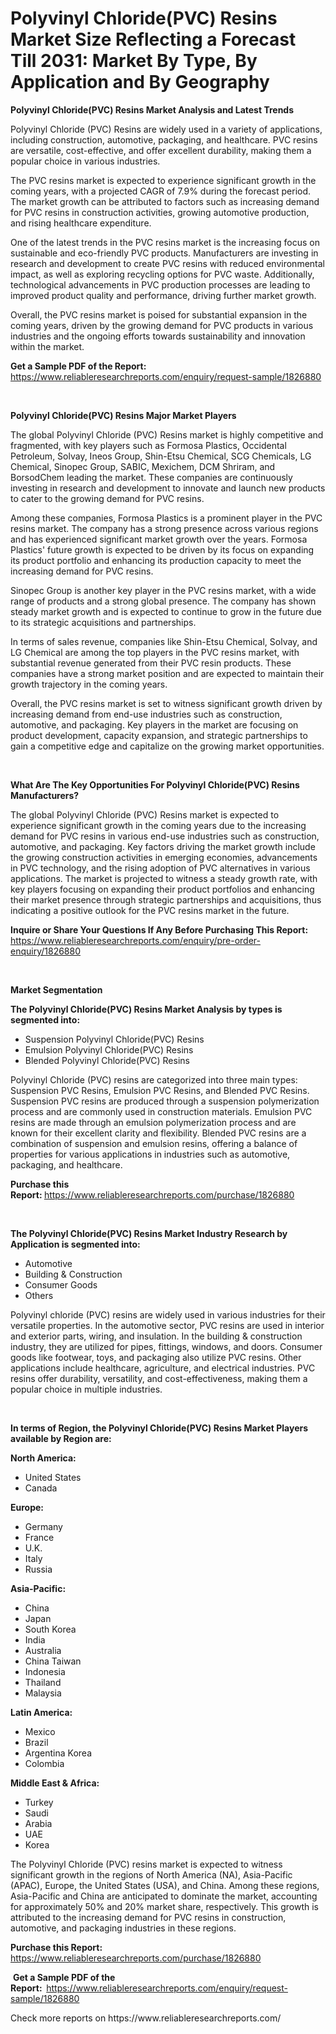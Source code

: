 <p><h1>Polyvinyl Chloride(PVC) Resins Market Size Reflecting a Forecast Till 2031: Market By Type, By Application and By Geography</h1></p><p><strong>Polyvinyl Chloride(PVC) Resins Market Analysis and Latest Trends</strong></p>
<p><p>Polyvinyl Chloride (PVC) Resins are widely used in a variety of applications, including construction, automotive, packaging, and healthcare. PVC resins are versatile, cost-effective, and offer excellent durability, making them a popular choice in various industries.</p><p>The PVC resins market is expected to experience significant growth in the coming years, with a projected CAGR of 7.9% during the forecast period. The market growth can be attributed to factors such as increasing demand for PVC resins in construction activities, growing automotive production, and rising healthcare expenditure.</p><p>One of the latest trends in the PVC resins market is the increasing focus on sustainable and eco-friendly PVC products. Manufacturers are investing in research and development to create PVC resins with reduced environmental impact, as well as exploring recycling options for PVC waste. Additionally, technological advancements in PVC production processes are leading to improved product quality and performance, driving further market growth.</p><p>Overall, the PVC resins market is poised for substantial expansion in the coming years, driven by the growing demand for PVC products in various industries and the ongoing efforts towards sustainability and innovation within the market.</p></p>
<p><strong>Get a Sample PDF of the Report:&nbsp;</strong> <a href="https://www.reliableresearchreports.com/enquiry/request-sample/1826880">https://www.reliableresearchreports.com/enquiry/request-sample/1826880</a></p>
<p>&nbsp;</p>
<p><strong>Polyvinyl Chloride(PVC) Resins Major Market Players</strong></p>
<p><p>The global Polyvinyl Chloride (PVC) Resins market is highly competitive and fragmented, with key players such as Formosa Plastics, Occidental Petroleum, Solvay, Ineos Group, Shin-Etsu Chemical, SCG Chemicals, LG Chemical, Sinopec Group, SABIC, Mexichem, DCM Shriram, and BorsodChem leading the market. These companies are continuously investing in research and development to innovate and launch new products to cater to the growing demand for PVC resins.</p><p>Among these companies, Formosa Plastics is a prominent player in the PVC resins market. The company has a strong presence across various regions and has experienced significant market growth over the years. Formosa Plastics' future growth is expected to be driven by its focus on expanding its product portfolio and enhancing its production capacity to meet the increasing demand for PVC resins.</p><p>Sinopec Group is another key player in the PVC resins market, with a wide range of products and a strong global presence. The company has shown steady market growth and is expected to continue to grow in the future due to its strategic acquisitions and partnerships.</p><p>In terms of sales revenue, companies like Shin-Etsu Chemical, Solvay, and LG Chemical are among the top players in the PVC resins market, with substantial revenue generated from their PVC resin products. These companies have a strong market position and are expected to maintain their growth trajectory in the coming years.</p><p>Overall, the PVC resins market is set to witness significant growth driven by increasing demand from end-use industries such as construction, automotive, and packaging. Key players in the market are focusing on product development, capacity expansion, and strategic partnerships to gain a competitive edge and capitalize on the growing market opportunities.</p></p>
<p>&nbsp;</p>
<p><strong>What Are The Key Opportunities For Polyvinyl Chloride(PVC) Resins Manufacturers?</strong></p>
<p><p>The global Polyvinyl Chloride (PVC) Resins market is expected to experience significant growth in the coming years due to the increasing demand for PVC resins in various end-use industries such as construction, automotive, and packaging. Key factors driving the market growth include the growing construction activities in emerging economies, advancements in PVC technology, and the rising adoption of PVC alternatives in various applications. The market is projected to witness a steady growth rate, with key players focusing on expanding their product portfolios and enhancing their market presence through strategic partnerships and acquisitions, thus indicating a positive outlook for the PVC resins market in the future.</p></p>
<p><strong>Inquire or Share Your Questions If Any Before Purchasing This Report:</strong> <a href="https://www.reliableresearchreports.com/enquiry/pre-order-enquiry/1826880">https://www.reliableresearchreports.com/enquiry/pre-order-enquiry/1826880</a></p>
<p>&nbsp;</p>
<p><strong>Market Segmentation</strong></p>
<p><strong>The Polyvinyl Chloride(PVC) Resins Market Analysis by types is segmented into:</strong></p>
<p><ul><li>Suspension Polyvinyl Chloride(PVC) Resins</li><li>Emulsion Polyvinyl Chloride(PVC) Resins</li><li>Blended Polyvinyl Chloride(PVC) Resins</li></ul></p>
<p><p>Polyvinyl Chloride (PVC) resins are categorized into three main types: Suspension PVC Resins, Emulsion PVC Resins, and Blended PVC Resins. Suspension PVC resins are produced through a suspension polymerization process and are commonly used in construction materials. Emulsion PVC resins are made through an emulsion polymerization process and are known for their excellent clarity and flexibility. Blended PVC resins are a combination of suspension and emulsion resins, offering a balance of properties for various applications in industries such as automotive, packaging, and healthcare.</p></p>
<p><strong>Purchase this Report:&nbsp;</strong><a href="https://www.reliableresearchreports.com/purchase/1826880">https://www.reliableresearchreports.com/purchase/1826880</a></p>
<p>&nbsp;</p>
<p><strong>The Polyvinyl Chloride(PVC) Resins Market Industry Research by Application is segmented into:</strong></p>
<p><ul><li>Automotive</li><li>Building & Construction</li><li>Consumer Goods</li><li>Others</li></ul></p>
<p><p>Polyvinyl chloride (PVC) resins are widely used in various industries for their versatile properties. In the automotive sector, PVC resins are used in interior and exterior parts, wiring, and insulation. In the building & construction industry, they are utilized for pipes, fittings, windows, and doors. Consumer goods like footwear, toys, and packaging also utilize PVC resins. Other applications include healthcare, agriculture, and electrical industries. PVC resins offer durability, versatility, and cost-effectiveness, making them a popular choice in multiple industries.</p></p>
<p>&nbsp;</p>
<p><strong>In terms of Region, the Polyvinyl Chloride(PVC) Resins Market Players available by Region are:</strong></p>
<p>
    <p> <strong> North America: </strong>
        <ul>
            <li>United States</li>
            <li>Canada</li>
        </ul>
        </p> 
    <p> <strong> Europe: </strong>
        <ul>
            <li>Germany</li>
            <li>France</li>
            <li>U.K.</li>
            <li>Italy</li>
            <li>Russia</li>
        </ul>
        </p> 
    <p> <strong> Asia-Pacific: </strong>
        <ul>
            <li>China</li>
            <li>Japan</li>
            <li>South Korea</li>
            <li>India</li>
            <li>Australia</li>
            <li>China Taiwan</li>
            <li>Indonesia</li>
            <li>Thailand</li>
            <li>Malaysia</li>
        </ul>
        </p> 
    <p> <strong> Latin America: </strong>
        <ul>
            <li>Mexico</li>
            <li>Brazil</li>
            <li>Argentina Korea</li>
            <li>Colombia</li>
        </ul>
        </p> 
    <p> <strong> Middle East & Africa: </strong>
        <ul>
            <li>Turkey</li>
            <li>Saudi</li>
            <li>Arabia</li>
            <li>UAE</li>
            <li>Korea</li>
        </ul>
    </p>
    </p>
<p><p>The Polyvinyl Chloride (PVC) resins market is expected to witness significant growth in the regions of North America (NA), Asia-Pacific (APAC), Europe, the United States (USA), and China. Among these regions, Asia-Pacific and China are anticipated to dominate the market, accounting for approximately 50% and 20% market share, respectively. This growth is attributed to the increasing demand for PVC resins in construction, automotive, and packaging industries in these regions.</p></p>
<p><strong>Purchase this Report: </strong><a href="https://www.reliableresearchreports.com/purchase/1826880">https://www.reliableresearchreports.com/purchase/1826880</a></p>
<p>&nbsp;<strong>Get a Sample PDF of the Report:&nbsp;&nbsp;</strong><a href="https://www.reliableresearchreports.com/enquiry/request-sample/1826880">https://www.reliableresearchreports.com/enquiry/request-sample/1826880</a></p>
<p><strong></strong></p>
<p>Check more reports on https://www.reliableresearchreports.com/</p>
